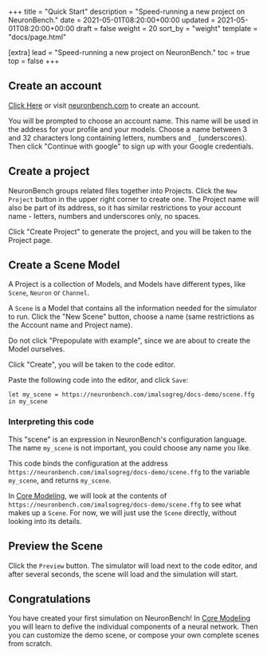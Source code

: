 +++
title = "Quick Start"
description = "Speed-running a new project on NeuronBench."
date = 2021-05-01T08:20:00+00:00
updated = 2021-05-01T08:20:00+00:00
draft = false
weight = 20
sort_by = "weight"
template = "docs/page.html"

[extra]
lead = "Speed-running a new project on NeuronBench."
toc = true
top = false
+++


## Create an account

<a href="https://neuronbench.com/signup">Click Here</a> or visit <a href="https://neuronbench.com">neuronbench.com</a> to create an account.

You will be prompted to choose an account name. This name will be used in the address for your profile and your models. Choose a name between 3 and 32 characters long containing letters, numbers and `_` (underscores). Then click "Continue with google" to sign up with your Google credentials.

## Create a project

NeuronBench groups related files together into Projects. Click the `New Project` button in the upper right corner to create one. The Project name will also be part of its address, so it has similar restrictions to your account name - letters, numbers and underscores only, no spaces.

Click "Create Project" to generate the project, and you will be taken to the Project page.

## Create a Scene Model

A Project is a collection of Models, and Models have different types, like `Scene`, `Neuron` or `Channel`.

A `Scene` is a Model that contains all the information needed for the simulator to run. Click the "New Scene" button, choose a name (same restrictions as the Account name and Project name).

Do not click "Prepopulate with example", since we are about to create the Model ourselves.

Click "Create", you will be taken to the code editor.

Paste the following code into the editor, and click `Save`:

```
let my_scene = https://neuronbench.com/imalsogreg/docs-demo/scene.ffg
in my_scene
```

### Interpreting this code

This "scene" is an expression in NeuronBench's configuration language. The name `my_scene` is not important,  you could choose any name you like.

This code binds the configuration at the address
`https://neuronbench.com/imalsogreg/docs-demo/scene.ffg` to the variable
`my_scene`, and returns `my_scene`.

In [Core Modeling](../core-modeling/), we will look at the contents of
`https://neuronbench.com/imalsogreg/docs-demo/scene.ffg` to see what makes up a `Scene`. For now, we will just use the `Scene` directly, without looking into its details.


## Preview the Scene

Click the `Preview` button. The simulator will load next to the code editor,
and after several seconds, the scene will load and the simulation will start.

## Congratulations

You have created your first simulation on NeuronBench! In
[Core Modeling](../core-modeling/) you will learn to defive the individual
components of a neural network. Then you can customize the demo scene, or
compose your own complete scenes from scratch.
